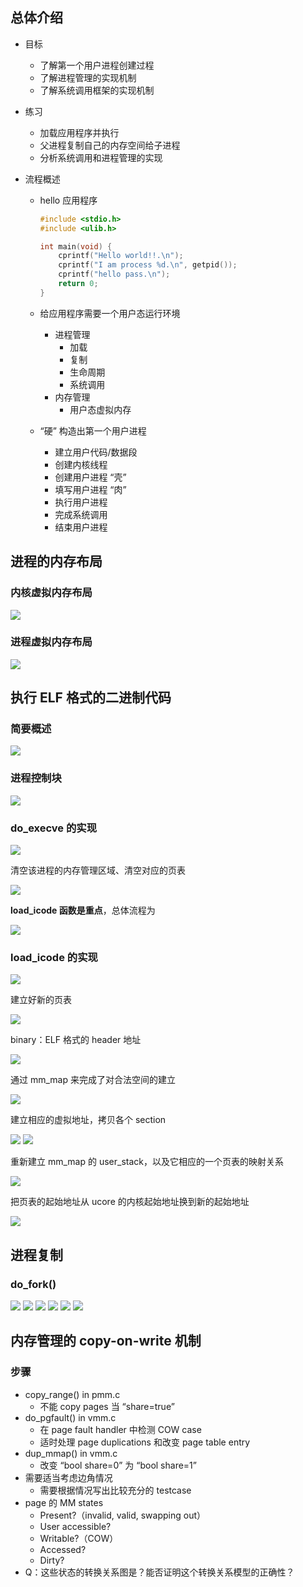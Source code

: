 ## 总体介绍

- 目标
    - 了解第一个用户进程创建过程
    - 了解进程管理的实现机制
    - 了解系统调用框架的实现机制
- 练习
    - 加载应用程序并执行
    - 父进程复制自己的内存空间给子进程
    - 分析系统调用和进程管理的实现

- 流程概述

    - hello 应用程序

        ```c
        #include <stdio.h>
        #include <ulib.h>
    
        int main(void) {
            cprintf("Hello world!!.\n");
            cprintf("I am process %d.\n", getpid());
            cprintf("hello pass.\n");
            return 0;
        }
        ```
    
    - 给应用程序需要一个用户态运行环境
    
        - 进程管理
            - 加载
            - 复制
            - 生命周期
            - 系统调用
        - 内存管理
            - 用户态虚拟内存
    
    - “硬” 构造出第一个用户进程
    
        - 建立用户代码/数据段
        - 创建内核线程
        - 创建用户进程 “壳”
        - 填写用户进程 “肉”
        - 执行用户进程
        - 完成系统调用
        - 结束用户进程

## 进程的内存布局

### 内核虚拟内存布局

<img src="img/操作系统 -- 第十四讲 实验五 用户进程管理-1.png" />

### 进程虚拟内存布局

<img src="img/操作系统 -- 第十四讲 实验五 用户进程管理-2.png" />

## 执行 ELF 格式的二进制代码

### 简要概述

<img src="img/操作系统 -- 第十四讲 实验五 用户进程管理-3.png" />

### 进程控制块

<img src="img/操作系统 -- 第十四讲 实验五 用户进程管理-4.png" />

### do_execve 的实现

<img src="img/操作系统 -- 第十四讲 实验五 用户进程管理-5.png" />

清空该进程的内存管理区域、清空对应的页表

<img src="img/操作系统 -- 第十四讲 实验五 用户进程管理-6.png" />

**load_icode 函数是重点**，总体流程为

<img src="img/操作系统 -- 第十四讲 实验五 用户进程管理-7.png" />

### load_icode 的实现

<img src="img/操作系统 -- 第十四讲 实验五 用户进程管理-8.png" />

建立好新的页表

<img src="img/操作系统 -- 第十四讲 实验五 用户进程管理-9.png" />

binary：ELF 格式的 header 地址

<img src="img/操作系统 -- 第十四讲 实验五 用户进程管理-10.png" />

通过 mm_map 来完成了对合法空间的建立

<img src="img/操作系统 -- 第十四讲 实验五 用户进程管理-11.png" />

建立相应的虚拟地址，拷贝各个 section

<img src="img/操作系统 -- 第十四讲 实验五 用户进程管理-12.png" />

<img src="img/操作系统 -- 第十四讲 实验五 用户进程管理-13.png" />

重新建立 mm_map 的 user_stack，以及它相应的一个页表的映射关系

<img src="img/操作系统 -- 第十四讲 实验五 用户进程管理-14.png" />

把页表的起始地址从 ucore 的内核起始地址换到新的起始地址

<img src="img/操作系统 -- 第十四讲 实验五 用户进程管理-15.png" />

## 进程复制

### do_fork()

<img src="img/操作系统 -- 第十四讲 实验五 用户进程管理-16.png" />

<img src="img/操作系统 -- 第十四讲 实验五 用户进程管理-17.png" />

<img src="img/操作系统 -- 第十四讲 实验五 用户进程管理-18.png" />

<img src="img/操作系统 -- 第十四讲 实验五 用户进程管理-19.png" />

<img src="img/操作系统 -- 第十四讲 实验五 用户进程管理-20.png" />

<img src="img/操作系统 -- 第十四讲 实验五 用户进程管理-21.png" />

## 内存管理的 copy-on-write 机制

### 步骤

- copy_range() in pmm.c
    - 不能 copy pages 当 “share=true”
- do_pgfault() in vmm.c
    - 在 page fault handler 中检测 COW case
    - 适时处理 page duplications 和改变 page table entry
- dup_mmap() in vmm.c
    - 改变 “bool share=0” 为 “bool share=1”
- 需要适当考虑边角情况
    - 需要根据情况写出比较充分的 testcase
- page 的 MM states
    - Present?（invalid, valid, swapping out）
    - User accessible?
    - Writable?（COW）
    - Accessed?
    - Dirty?
- Q：这些状态的转换关系图是？能否证明这个转换关系模型的正确性？